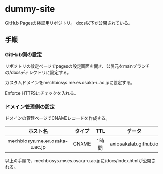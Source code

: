 # dummy-site

GitHub Pagesの検証用リポジトリ。
docs以下が公開されている。

## 手順

### GitHub側の設定
リポジトリの設定ページでpagesの設定画面を開き、公開元をmainブランチの/docsディレクトリに設定する。

カスタムドメインをmechbiosys.me.es.osaka-u.ac.jpに設定する。

Enforce HTTPSにチェックを入れる。

### ドメイン管理側の設定

ドメインの管理ページでCNAMEレコードを作成する。

|            ホスト名            | タイプ |  TTL  |        データ         |
| :----------------------------: | :----: | :---: | :-------------------: |
| mechbiosys.me.es.osaka-u.ac.jp | CNAME  | 1時間 | aoiosakalab.github.io |

以上の手順で、mechbiosys.me.es.osaka-u.ac.jpに/docs/index.htmlが公開される。
